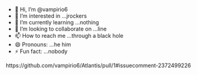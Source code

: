 - 👋 Hi, I’m @vampirio6
- 👀 I’m interested in ...jrockers
- 🌱 I’m currently learning ...nothing
- 💞️ I’m looking to collaborate on ...line
- 📫 How to reach me ...through a black hole
- 😄 Pronouns: ...he him
- ⚡ Fun fact: ...nobody

<!---
vampirio6/vampirio6 is a ✨ special ✨ repository because its `README.md` (this file) appears on your GitHub profile.
You can click the Preview link to take a look at your changes.
--->https://github.com/vampirio6/Atlantis/pull/1#issuecomment-2372499226
